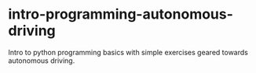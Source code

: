 # intro-programming-autonomous-driving
Intro to python programming basics with simple exercises geared towards autonomous driving.
